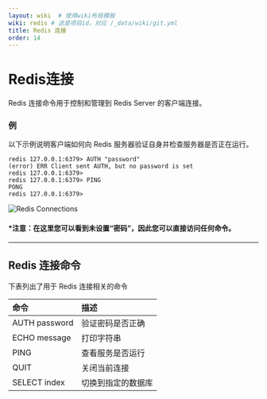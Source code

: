 ```yaml
---
layout: wiki  # 使用wiki布局模板
wiki: redis # 这是项目id，对应 /_data/wiki/git.yml
title: Redis 连接
order: 14
---
```


# Redis连接

Redis 连接命令用于控制和管理到 Redis Server 的客户端连接。



### 例

以下示例说明客户端如何向 Redis 服务器验证自身并检查服务器是否正在运行。

```
redis 127.0.0.1:6379> AUTH "password"  
(error) ERR Client sent AUTH, but no password is set  
redis 127.0.0.1:6379>  
redis 127.0.0.1:6379> PING  
PONG  
redis 127.0.0.1:6379>  
```

![Redis Connections](https://cdn.jsdelivr.net/gh/yanhuo075/images-repo/upload/redis-connections1-1.png)



#### *注意：在这里您可以看到未设置“密码”，因此您可以直接访问任何命令。

------



## Redis 连接命令

下表列出了用于 Redis 连接相关的命令

| 命令          | 描述               |
| :------------ | :----------------- |
| AUTH password | 验证密码是否正确   |
| ECHO message  | 打印字符串         |
| PING          | 查看服务是否运行   |
| QUIT          | 关闭当前连接       |
| SELECT index  | 切换到指定的数据库 |
